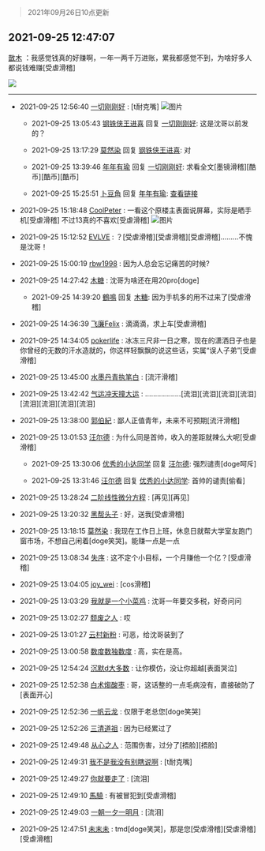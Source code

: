 > 2021年09月26日10点更新
<link rel="stylesheet" href="https://cdn.jsdelivr.net/gh/taotie6/sampleJSON@main/css/photo_show.css">
<meta name="referrer" content="no-referrer" />


 ## 2021-09-25 12:47:07 

 [㪚木](https://www.coolapk.com/feed/30246040?shareKey=NTlhMjZkOTUwZDhiNjE0ZWJhYjU~) ：我感觉钱真的好赚啊，一年一两千万进账，累我都感觉不到，为啥好多人都说钱难赚[受虐滑稽] 

<div class="album">
<img class="img-item" src="https://image.coolapk.com/feed/2019/0507/23/1081091_4586_1095@230x167.gif" />
</div>

 ------- 

- 2021-09-25 12:56:40 [一切刚刚好](uid=701389) : [t耐克嘴] ![图片](https://image.coolapk.com/feed/2021/0925/12/701389_41fff585_5797_8357@1080x2400.jpeg)

    - 2021-09-25 13:05:43 [钢铁侠王进喜](uid=3291003) 回复 [一切刚刚好](uid=701389): 这是沈哥以前发的？ 

    - 2021-09-25 13:17:29 [莫然染](uid=704691) 回复 [钢铁侠王进喜](uid=3291003): 对 

    - 2021-09-25 13:39:46 [年年有瑜](uid=3549248) 回复 [一切刚刚好](uid=701389): 求看全文[墨镜滑稽][酷币][酷币][酷币] 

    - 2021-09-25 15:25:51 [卜豆角](uid=669339) 回复 [年年有瑜](uid=3549248): <a class="feed-link-url" href="https://www.coolapk.com/feed/9782595?shareKey=MTk4NTMxNDJjNGExNjE0ZWNlZTY~&amp;shareUid=669339&amp;shareFrom=com.coolapk.market_10.2" title="https://www.coolapk.com/feed/9782595?shareKey=MTk4NTMxNDJjNGExNjE0ZWNlZTY~&amp;shareUid=669339&amp;shareFrom=com.coolapk.market_10.2" target="_blank" rel="nofollow">查看链接</a> 

- 2021-09-25 15:18:48 [CoolPeter](uid=1437066) : 一看这个原楼主表面说屏幕，实际是晒手机[受虐滑稽]
不过13真的不喜欢[受虐滑稽] ![图片](https://image.coolapk.com/feed/2021/0925/15/1437066_f30f4e5f_4327_3839@937x802.jpeg)

- 2021-09-25 15:12:52 [EVLVE](uid=624501) : ？[受虐滑稽][受虐滑稽][受虐滑稽]………不愧是沈哥！ 

- 2021-09-25 15:00:19 [rbw1998](uid=602980) : 因为人总会忘记痛苦的时候? 

- 2021-09-25 14:27:42 [木糖](uid=2067936) : 沈哥为啥还在用20pro[doge] 

    - 2021-09-25 14:39:20 [鶴鳴](uid=2192806) 回复 [木糖](uid=2067936): 因为手机多的用不过来了[受虐滑稽] 

- 2021-09-25 14:36:39 [飞廉Felix](uid=900024) : 滴滴滴，求上车[受虐滑稽] 

- 2021-09-25 14:34:05 [pokerlife](uid=575409) : 冰冻三尺非一日之寒，现在的潇洒日子也是你曾经的无数的汗水造就的，你这样轻飘飘的说这些话，实属“误人子弟”[受虐滑稽] 

- 2021-09-25 13:45:00 [水墨丹青执笔白](uid=3060746) : [流汗滑稽] 

- 2021-09-25 13:42:42 [气运冲天撞大运](uid=3158661) : ………………[流泪][流泪][流泪][流泪][流泪][流泪][流泪][流泪] 

- 2021-09-25 13:38:00 [郭伯紀](uid=2859803) : 鄙人正值青年，未来不可预期[流汗滑稽] 

- 2021-09-25 13:01:53 [汪尔德](uid=1595236) : 为什么同是首帅，收入的差距就辣么大呢[受虐滑稽] 

    - 2021-09-25 13:30:06 [优秀的小达同学](uid=3114536) 回复 [汪尔德](uid=1595236): 强烈谴责[doge呵斥] 

    - 2021-09-25 13:31:46 [汪尔德](uid=1595236) 回复 [优秀的小达同学](uid=3114536): 首帅的谴责[偷看] 

- 2021-09-25 13:28:24 [二阶线性微分方程](uid=3594406) : [再见][再见] 

- 2021-09-25 13:20:32 [黑帮头子](uid=2838832) : 好，送我[受虐滑稽] 

- 2021-09-25 13:18:15 [莫然染](uid=704691) : 我现在工作日上班，休息日就帮大学室友跑门窗市场，不想自己闲着[doge笑哭]。能赚一点是一点 

- 2021-09-25 13:08:34 [失序](uid=1009107) : 这不定个小目标，一个月赚他一个亿？[受虐滑稽] 

- 2021-09-25 13:04:05 [joy_wei](uid=1932840) : [cos滑稽] 

- 2021-09-25 13:03:29 [我就是一个小菜鸡](uid=6612509) : 沈哥一年要交多税，好奇问问 

- 2021-09-25 13:02:27 [颓废之人](uid=369286) : 哎 

- 2021-09-25 13:01:27 [云村新粉](uid=809098) : 可恶，给沈哥装到了 

- 2021-09-25 13:00:58 [数度数独数度](uid=1649918) : 高，实在是高。 

- 2021-09-25 12:54:24 [沉默d大多数](uid=3441191) : 让你模仿，没让你超越[表面哭泣] 

- 2021-09-25 12:52:38 [白术煼酸枣](uid=8303609) : 哥，这话整的一点毛病没有，直接破防了[表面开心] 

- 2021-09-25 12:52:36 [一帆云龙](uid=659185) : 仅限于老总您[doge笑哭] 

- 2021-09-25 12:52:26 [三清道祖](uid=921511) : 因为已经累过了 

- 2021-09-25 12:49:48 [从心之人](uid=3359478) : 范围伤害，过分了[捂脸][捂脸] 

- 2021-09-25 12:49:31 [我不是我没有别瞎说啊](uid=2231912) : [t耐克嘴] 

- 2021-09-25 12:49:27 [你就要走了](uid=3251026) : [流泪] 

- 2021-09-25 12:49:10 [馬驍](uid=3270825) : 有被冒犯到[受虐滑稽] 

- 2021-09-25 12:49:03 [一朝一夕一明月](uid=1061419) : [流泪] 

- 2021-09-25 12:47:51 [未末未](uid=3823482) : tmd[doge笑哭]，那是您[受虐滑稽][受虐滑稽][受虐滑稽] 


